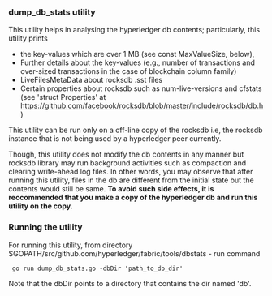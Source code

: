 ### dump_db_stats utility

This utility helps in analysing the hyperledger db contents; particularly, this utility prints
- the key-values which are over 1 MB (see const MaxValueSize, below),
- Further details about the key-values (e.g., number of transactions and over-sized transactions in the case of blockchain column family)
- LiveFilesMetaData about rocksdb .sst files
- Certain properties about rocksdb such as num-live-versions and cfstats (see 'struct Properties' at https://github.com/facebook/rocksdb/blob/master/include/rocksdb/db.h)

This utility can be run only on a off-line copy of the rocksdb i.e, the rocksdb instance that is not being used by a hyperledger peer currently.

Though, this utility does not modify the db contents in any manner but rocksdb library may run background activities
such as compaction and clearing write-ahead log files. In other words, you may observe that after running this utility,
files in the db are different from the initial state but the contents would still be same. **To avoid such side effects, it is reccommended that you make a copy of the hyperledger db and run this utility on the copy.**


### Running the utility
For running this utility, from directory $GOPATH/src/github.com/hyperledger/fabric/tools/dbstats - run command
<pre><code> go run dump_db_stats.go -dbDir 'path_to_db_dir' </code></pre>
 Note that the dbDir points to a directory that contains the dir named 'db'.
